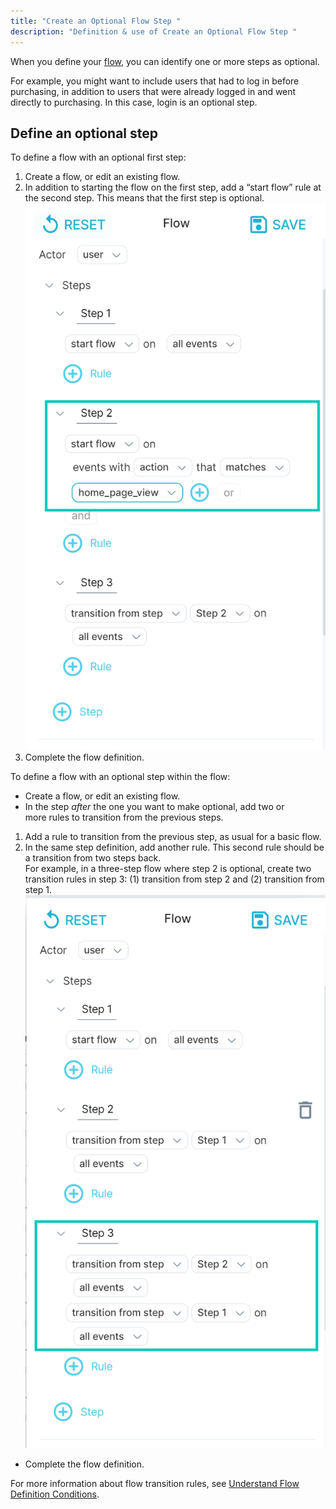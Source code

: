 ```yaml
---
title: "Create an Optional Flow Step "
description: "Definition & use of Create an Optional Flow Step "
---
```


When you define your [flow](../flow), you can identify one or more steps as optional.

For example, you might want to include users that had to log in before purchasing, in addition to users that were already logged in and went directly to purchasing. In this case, login is an optional step.

## Define an optional step

To define a flow with an optional first step:

1. Create a flow, or edit an existing flow.
2. In addition to starting the flow on the first step, add a “start flow” rule at the second step. This means that the first step is optional.![](./attachments/v5OptionalFlowStep.png)
3. Complete the flow definition.

To define a flow with an optional step within the flow:

- Create a flow, or edit an existing flow.
- In the step *after* the one you want to make optional, add two or more rules to transition from the previous steps.

1.  Add a rule to transition from the previous step, as usual for a basic flow.
2.  In the same step definition, add another rule. This second rule should be a transition from two steps back.  
    For example, in a three-step flow where step 2 is optional, create two transition rules in step 3: (1) transition from step 2 and (2) transition from step 1.![](./attachments/v5OptFlowStep.png)

- Complete the flow definition.

For more information about flow transition rules, see [Understand Flow Definition Conditions](../understand-flow-definition-conditions).
